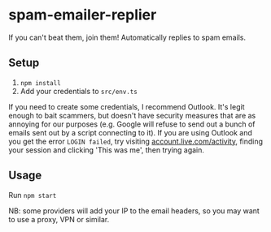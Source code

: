 # spam-emailer-replier

If you can't beat them, join them! Automatically replies to spam emails.

## Setup

1. `npm install`
2. Add your credentials to `src/env.ts`

If you need to create some credentials, I recommend Outlook. It's legit enough to bait scammers, but doesn't have security measures that are as annoying for our purposes (e.g. Google will refuse to send out a bunch of emails sent out by a script connecting to it). If you are using Outlook and you get the error `LOGIN failed`, try visiting [account.live.com/activity]( https://account.live.com/activity), finding your session and clicking 'This was me', then trying again.

## Usage

Run `npm start`

NB: some providers will add your IP to the email headers, so you may want to use a proxy, VPN or similar.
